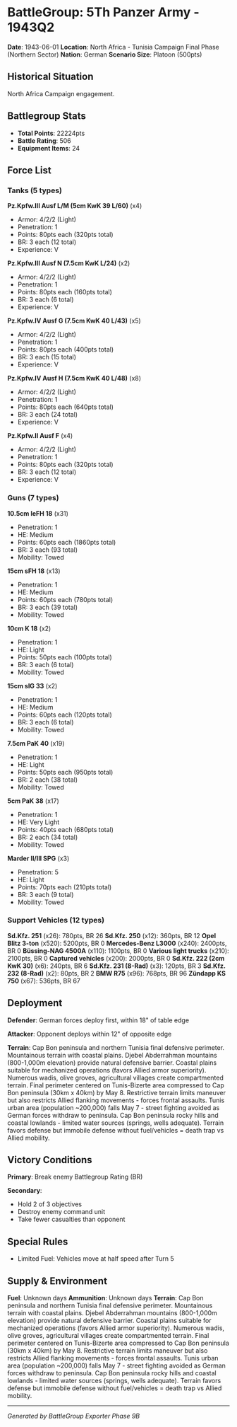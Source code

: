 # BattleGroup: 5Th Panzer Army - 1943Q2

**Date**: 1943-06-01
**Location**: North Africa - Tunisia Campaign Final Phase (Northern Sector)
**Nation**: German
**Scenario Size**: Platoon (500pts)

## Historical Situation

North Africa Campaign engagement.

## Battlegroup Stats

- **Total Points**: 22224pts
- **Battle Rating**: 506
- **Equipment Items**: 24

## Force List

### Tanks (5 types)

**Pz.Kpfw.III Ausf L/M (5cm KwK 39 L/60)** (x4)
- Armor: 4/2/2 (Light)
- Penetration: 1
- Points: 80pts each (320pts total)
- BR: 3 each (12 total)
- Experience: V

**Pz.Kpfw.III Ausf N (7.5cm KwK L/24)** (x2)
- Armor: 4/2/2 (Light)
- Penetration: 1
- Points: 80pts each (160pts total)
- BR: 3 each (6 total)
- Experience: V

**Pz.Kpfw.IV Ausf G (7.5cm KwK 40 L/43)** (x5)
- Armor: 4/2/2 (Light)
- Penetration: 1
- Points: 80pts each (400pts total)
- BR: 3 each (15 total)
- Experience: V

**Pz.Kpfw.IV Ausf H (7.5cm KwK 40 L/48)** (x8)
- Armor: 4/2/2 (Light)
- Penetration: 1
- Points: 80pts each (640pts total)
- BR: 3 each (24 total)
- Experience: V

**Pz.Kpfw.II Ausf F** (x4)
- Armor: 4/2/2 (Light)
- Penetration: 1
- Points: 80pts each (320pts total)
- BR: 3 each (12 total)
- Experience: V

### Guns (7 types)

**10.5cm leFH 18** (x31)
- Penetration: 1
- HE: Medium
- Points: 60pts each (1860pts total)
- BR: 3 each (93 total)
- Mobility: Towed

**15cm sFH 18** (x13)
- Penetration: 1
- HE: Medium
- Points: 60pts each (780pts total)
- BR: 3 each (39 total)
- Mobility: Towed

**10cm K 18** (x2)
- Penetration: 1
- HE: Light
- Points: 50pts each (100pts total)
- BR: 3 each (6 total)
- Mobility: Towed

**15cm sIG 33** (x2)
- Penetration: 1
- HE: Medium
- Points: 60pts each (120pts total)
- BR: 3 each (6 total)
- Mobility: Towed

**7.5cm PaK 40** (x19)
- Penetration: 1
- HE: Light
- Points: 50pts each (950pts total)
- BR: 2 each (38 total)
- Mobility: Towed

**5cm PaK 38** (x17)
- Penetration: 1
- HE: Very Light
- Points: 40pts each (680pts total)
- BR: 2 each (34 total)
- Mobility: Towed

**Marder II/III SPG** (x3)
- Penetration: 5
- HE: Light
- Points: 70pts each (210pts total)
- BR: 3 each (9 total)
- Mobility: Towed

### Support Vehicles (12 types)

**Sd.Kfz. 251** (x26): 780pts, BR 26
**Sd.Kfz. 250** (x12): 360pts, BR 12
**Opel Blitz 3-ton** (x520): 5200pts, BR 0
**Mercedes-Benz L3000** (x240): 2400pts, BR 0
**Büssing-NAG 4500A** (x110): 1100pts, BR 0
**Various light trucks** (x210): 2100pts, BR 0
**Captured vehicles** (x200): 2000pts, BR 0
**Sd.Kfz. 222 (2cm KwK 30)** (x6): 240pts, BR 6
**Sd.Kfz. 231 (8-Rad)** (x3): 120pts, BR 3
**Sd.Kfz. 232 (8-Rad)** (x2): 80pts, BR 2
**BMW R75** (x96): 768pts, BR 96
**Zündapp KS 750** (x67): 536pts, BR 67

## Deployment

**Defender**: German forces deploy first, within 18" of table edge

**Attacker**: Opponent deploys within 12" of opposite edge

**Terrain**: Cap Bon peninsula and northern Tunisia final defensive perimeter. Mountainous terrain with coastal plains. Djebel Abderrahman mountains (800-1,000m elevation) provide natural defensive barrier. Coastal plains suitable for mechanized operations (favors Allied armor superiority). Numerous wadis, olive groves, agricultural villages create compartmented terrain. Final perimeter centered on Tunis-Bizerte area compressed to Cap Bon peninsula (30km x 40km) by May 8. Restrictive terrain limits maneuver but also restricts Allied flanking movements - forces frontal assaults. Tunis urban area (population ~200,000) falls May 7 - street fighting avoided as German forces withdraw to peninsula. Cap Bon peninsula rocky hills and coastal lowlands - limited water sources (springs, wells adequate). Terrain favors defense but immobile defense without fuel/vehicles = death trap vs Allied mobility.

## Victory Conditions

**Primary**: Break enemy Battlegroup Rating (BR)

**Secondary**:
- Hold 2 of 3 objectives
- Destroy enemy command unit
- Take fewer casualties than opponent

## Special Rules

- Limited Fuel: Vehicles move at half speed after Turn 5

## Supply & Environment

**Fuel**: Unknown days
**Ammunition**: Unknown days
**Terrain**: Cap Bon peninsula and northern Tunisia final defensive perimeter. Mountainous terrain with coastal plains. Djebel Abderrahman mountains (800-1,000m elevation) provide natural defensive barrier. Coastal plains suitable for mechanized operations (favors Allied armor superiority). Numerous wadis, olive groves, agricultural villages create compartmented terrain. Final perimeter centered on Tunis-Bizerte area compressed to Cap Bon peninsula (30km x 40km) by May 8. Restrictive terrain limits maneuver but also restricts Allied flanking movements - forces frontal assaults. Tunis urban area (population ~200,000) falls May 7 - street fighting avoided as German forces withdraw to peninsula. Cap Bon peninsula rocky hills and coastal lowlands - limited water sources (springs, wells adequate). Terrain favors defense but immobile defense without fuel/vehicles = death trap vs Allied mobility.

---

*Generated by BattleGroup Exporter Phase 9B*
